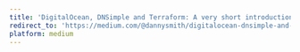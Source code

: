 ```yaml
---
title: 'DigitalOcean, DNSimple and Terraform: A very short introduction.'
redirect_to: 'https://medium.com/@dannysmith/digitalocean-dnsimple-and-terraform-a-very-short-introduction-38e84990bbf3'
platform: medium
---
```

